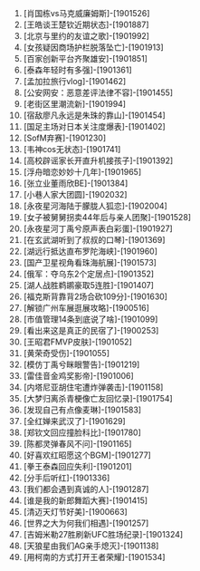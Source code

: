 
1. [肖国栋vs马克威廉姆斯]-[1901526]
1. [王皓谈王楚钦近期状态]-[1901887]
1. [北京与里约的友谊之歌]-[1901992]
1. [女孩疑因商场护栏脱落坠亡]-[1901913]
1. [百家创新平台齐聚雄安]-[1901851]
1. [泰森年轻时有多强]-[1901361]
1. [孟加拉旅行vlog]-[1901462]
1. [公安网安：恶意差评法律不容]-[1901455]
1. [老街区里潮流新]-[1901994]
1. [宿敌廖凡永远是朱珠的靠山]-[1901454]
1. [国足主场对日本关注度爆表]-[1901402]
1. [SofM弃赛]-[1901230]
1. [韦神cos无状态]-[1901741]
1. [高校辟谣家长开直升机接孩子]-[1901392]
1. [浮舟暗恋妙妙十几年]-[1901965]
1. [张立业董雨欣BE]-[1901384]
1. [小巷人家大团圆]-[1902032]
1. [永夜星河海陆于朦胧人狐恋]-[1902004]
1. [女子被舅舅拐卖44年后与亲人团聚]-[1901528]
1. [永夜星河丁禹兮原声表白彩蛋]-[1901927]
1. [在玄武湖听到了叔叔的口琴]-[1901369]
1. [湖远行抵达直布罗陀海峡]-[1901960]
1. [国产卫星视角看珠海航展]-[1901573]
1. [俄军：夺乌东2个定居点]-[1901352]
1. [湖人战胜鹈鹕豪取5连胜]-[1901407]
1. [福克斯背靠背2场合砍109分]-[1901630]
1. [解锁广州车展逛展攻略]-[1900516]
1. [市值管理14条到底说了啥]-[1901099]
1. [看出来这是真正的民宿了]-[1900253]
1. [王昭君FMVP皮肤]-[1901052]
1. [黄荣奇受伤]-[1901055]
1. [模仿丁禹兮眯眼警告]-[1901219]
1. [雷佳音金鸡奖影帝]-[1901006]
1. [内塔尼亚胡住宅遭炸弹袭击]-[1901158]
1. [大梦归离杀青梗像亡友回忆录]-[1901754]
1. [发现自己有点像麦琳]-[1901583]
1. [全红婵来武汉了]-[1901629]
1. [郑钦文回应撞脸科比]-[1901780]
1. [陈都灵弹春风不问]-[1901165]
1. [好喜欢红昭愿这个BGM]-[1901277]
1. [拳王泰森回应失利]-[1901201]
1. [分手后听红]-[1901336]
1. [我们都会遇到真诚的人]-[1901287]
1. [谁是我的新郎舞蹈大赛]-[1901415]
1. [清迈天灯节好美]-[1900663]
1. [世界之大为何我们相遇]-[1901257]
1. [吉姆米勒27胜刷新UFC胜场纪录]-[1901324]
1. [天狼星由我们AG亲手熄灭]-[1901138]
1. [用柯南的方式打开王者荣耀]-[1901534]